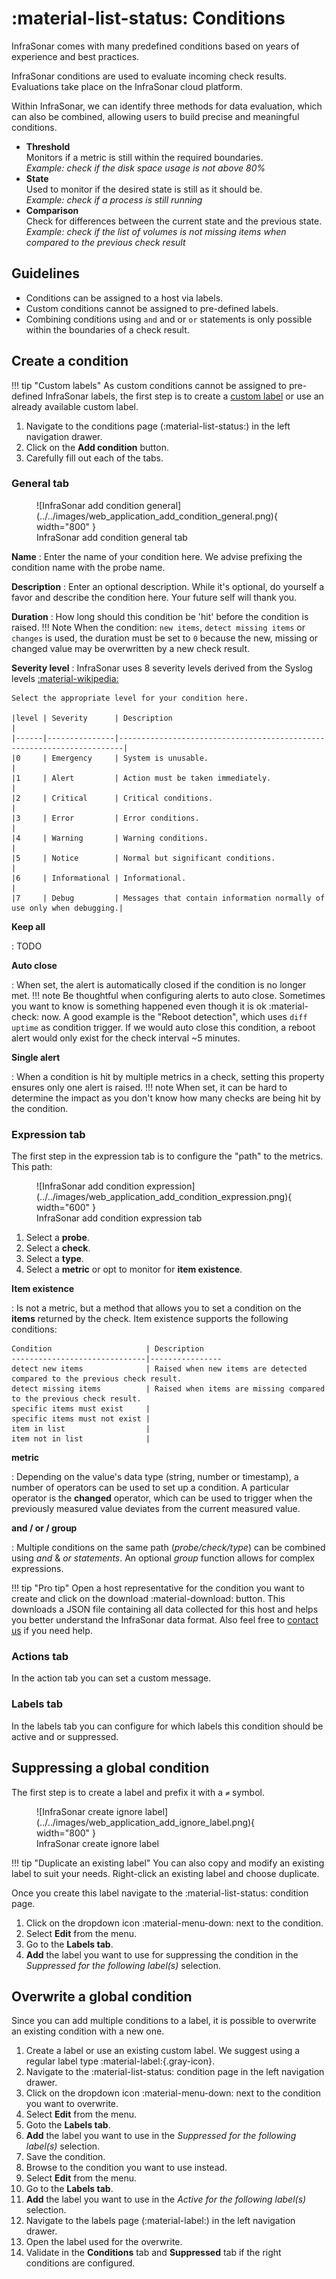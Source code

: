 # :material-list-status: Conditions

InfraSonar comes with many predefined conditions based on years of experience and best practices.

InfraSonar conditions are used to evaluate incoming check results. Evaluations take place on the InfraSonar cloud platform.

Within InfraSonar, we can identify three methods for data evaluation, which can also be combined, allowing users to build precise and meaningful conditions.

* **Threshold**<br>
  Monitors if a metric is still within the required boundaries.<br>
  *Example: check if the disk space usage is not above 80%*
* **State**<br>
  Used to monitor if the desired state is still as it should be.<br>
  *Example: check if a process is still running*
* **Comparison**<br>
  Check for differences between the current state and the previous state.<br>
  *Example: check if the list of volumes is not missing items when compared to the previous check result*

## Guidelines

* Conditions can be assigned to a host via labels.
* Custom conditions cannot be assigned to pre-defined labels.
* Combining conditions using `and` and or `or` statements is only possible within the boundaries of a check result.

## Create a condition

!!! tip "Custom labels"
    As custom conditions cannot be assigned to pre-defined InfraSonar labels, the first step is to create a [custom label](labels.md#custom-labels) or use an already available custom label.

1. Navigate to the conditions page (:material-list-status:) in the left navigation drawer.
2. Click on the **Add condition** button.
3. Carefully fill out each of the tabs.

### General tab

<figure markdown>
  ![InfraSonar add condition general](../../images/web_application_add_condition_general.png){ width="800" }
  <figcaption>InfraSonar add condition general tab</figcaption>
</figure>

**Name**
:   Enter the name of your condition here. We advise prefixing the condition name with the probe name.

**Description**
:   Enter an optional description. While it's optional, do yourself a favor and describe the condition here. Your future self will thank you.

**Duration**
:   How long should this condition be 'hit' before the condition is raised.
    !!! Note
        When the condition: `new items`, `detect missing items` or `changes` is used, the duration must be set to `0` because the new, missing or changed value may be overwritten by a new check result.

**Severity level**
:   InfraSonar uses 8 severity levels derived from the Syslog levels [:material-wikipedia:](https://en.wikipedia.org/wiki/Syslog)

    Select the appropriate level for your condition here.

    |level | Severity      | Description                                                           |
    |------|---------------|-----------------------------------------------------------------------|
    |0     | Emergency     | System is unusable.                                                   |
    |1     | Alert         | Action must be taken immediately.                                     |
    |2     | Critical      | Critical conditions.                                                  |
    |3     | Error         | Error conditions.                                                     |
    |4     | Warning       | Warning conditions.                                                   |
    |5     | Notice        | Normal but significant conditions.                                    |
    |6     | Informational | Informational.                                                        |
    |7     | Debug         | Messages that contain information normally of use only when debugging.|

**Keep all**

:   TODO

**Auto close**

:   When set, the alert is automatically closed if the condition is no longer met.
    !!! note
        Be thoughtful when configuring alerts to auto close. Sometimes you want to know is something happened even though it is ok :material-check: now.
        A good example is the "Reboot detection", which uses `diff uptime` as condition trigger. If we would auto close this condition, a reboot alert would only exist for the check interval ~5 minutes.

**Single alert**

:   When a condition is hit by multiple metrics in a check, setting this property ensures only one alert is raised.
    !!! note
        When set, it can be hard to determine the impact as you don't know how many checks are being hit by the condition.

### Expression tab

The first step in the expression tab is to configure the "path" to the metrics. This path: 

<figure markdown>
  ![InfraSonar add condition expression](../../images/web_application_add_condition_expression.png){ width="600" }
  <figcaption>InfraSonar add condition expression tab</figcaption>
</figure>


1. Select a **probe**.
2. Select a **check**.
3. Select a **type**.
4. Select a **metric** or opt to monitor for **item existence**.


**Item existence**

:   Is not a metric, but a method that allows you to set a condition on the **items** returned by the check.
    Item existence supports the following conditions:

    Condition                     | Description
    ------------------------------|----------------
    detect new items              | Raised when new items are detected compared to the previous check result.
    detect missing items          | Raised when items are missing compared to the previous check result.
    specific items must exist     | 
    specific items must not exist |
    item in list                  |
    item not in list              |


**metric**

:   Depending on the value's data type (string, number or timestamp), a number of operators can be used to set up a condition.
    A particular operator is the **changed** operator, which can be used to trigger when the previously measured value deviates from the current measured value.

**and / or / group**

:   Multiple conditions on the same path (*probe/check/type*) can be combined using *and* & *or* *statements*.
    An optional *group* function allows for complex expressions. 
    
!!! tip "Pro tip"
    Open a host representative for the condition you want to create and click on the download :material-download: button. This downloads a JSON file containing all data collected for this host and helps you better understand the InfraSonar data format.
    Also feel free to [contact us](../introduction/contact_us.md) if you need help.

### Actions tab

In the action tab you can set a custom message.

### Labels tab

In the labels tab you can configure for which labels this condition should be active and or suppressed.

## Suppressing a global condition

The first step is to create a label and prefix it with a `≠` symbol.

<figure markdown>
  ![InfraSonar create ignore label](../../images/web_application_add_ignore_label.png){ width="800" }
  <figcaption>InfraSonar create ignore label</figcaption>
</figure>

!!! tip "Duplicate an existing label"
    You can also copy and modify an existing label to suit your needs. Right-click an existing label and choose duplicate.

Once you create this label navigate to the :material-list-status: condition page.

1. Click on the dropdown icon :material-menu-down: next to the condition.
2. Select **Edit** from the menu.
3. Go to the **Labels tab**.
4. **Add** the label you want to use for suppressing the condition in the *Suppressed for the following label(s)* selection.

## Overwrite a global condition

Since you can add multiple conditions to a label, it is possible to overwrite an existing condition with a new one.

1. Create a label or use an existing custom label. We suggest using a regular label type :material-label:{.gray-icon}.
2. Navigate to the :material-list-status: condition page in the left navigation drawer.
3. Click on the dropdown icon :material-menu-down: next to the condition you want to overwrite.
4. Select **Edit** from the menu.
5. Goto the **Labels tab**.
6. **Add** the label you want to use in the *Suppressed for the following label(s)* selection.
7. Save the condition.
8. Browse to the condition you want to use instead.
9. Select **Edit** from the menu.
10. Go to the **Labels tab**.
11. **Add** the label you want to use in the *Active for the following label(s)* selection.
12. Navigate to the labels page (:material-label:) in the left navigation drawer.
13. Open the label used for the overwrite.
14. Validate in the **Conditions** tab and **Suppressed** tab if the right conditions are configured.

